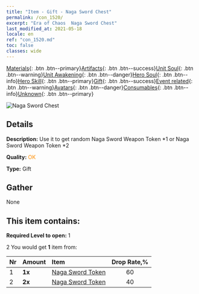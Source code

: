 ```yaml
---
title: "Item - Gift - Naga Sword Chest"
permalink: /con_1520/
excerpt: "Era of Chaos  Naga Sword Chest"
last_modified_at: 2021-05-18
locale: en
ref: "con_1520.md"
toc: false
classes: wide
---
```

 [Materials](/Items/){: .btn .btn--primary}[Artifacts](/Items/Artifacts/){: .btn .btn--success}[Unit Soul](/Items/UnitSoul/){: .btn .btn--warning}[Unit Awakening](/Items/UnitAwakening/){: .btn .btn--danger}[Hero Soul](/Items/HeroSoul/){: .btn .btn--info}[Hero Skill](/Items/HeroSkill/){: .btn .btn--primary}[Gift](/Items/Gift/){: .btn .btn--success}[Event related](/Items/Events/){: .btn .btn--warning}[Avatars](/Items/Avatars/){: .btn .btn--danger}[Consumables](/Items/Consumables/){: .btn .btn--info}[Unknown](/Items/Unknown/){: .btn .btn--primary}

 ![Naga Sword Chest](/images/t/i_907134.png)

## Details
 **Description:** Use it to get random Naga Sword Weapon Token *1 or Naga Sword Weapon Token *2

 **Quality:** <span style="color: #FF8C00">OK</span>

 **Type:** Gift

## Gather

  None

## This item contains:

 **Required Level to open:** 1

 2 You would get **1** item  from:

  | Nr | Amount |     Item    | Drop Rate,% |
  |:---|:-------|:------------|:---------:|
  | 1 |  **1x** | [Naga Sword Token](/Items/con_987/) | 60 | 
  | 2 |  **2x** | [Naga Sword Token](/Items/con_987/) | 40 | 
